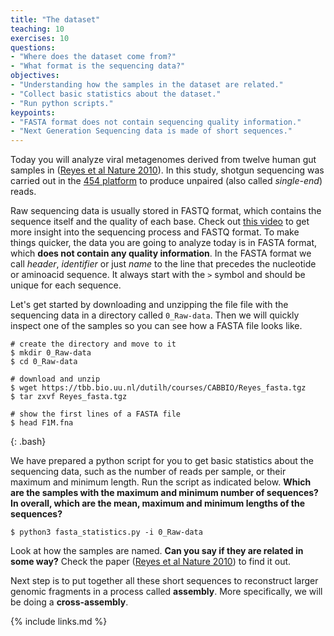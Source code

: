 ```yaml
---
title: "The dataset"
teaching: 10
exercises: 10
questions:
- "Where does the dataset come from?"
- "What format is the sequencing data?"
objectives:
- "Understanding how the samples in the dataset are related."
- "Collect basic statistics about the dataset."
- "Run python scripts."
keypoints:
- "FASTA format does not contain sequencing quality information."
- "Next Generation Sequencing data is made of short sequences."
---
```

Today you will analyze viral metagenomes derived from twelve human gut samples in ([Reyes et al Nature 2010](https://www.ncbi.nlm.nih.gov/pmc/articles/PMC2919852/)). In this study, shotgun sequencing was carried out in the [454 platform](https://en.wikipedia.org/wiki/454_Life_Sciences) to produce unpaired (also called _single-end_) reads.

Raw sequencing data is usually stored in FASTQ format, which contains the sequence itself and the quality of each base. Check out [this video](https://www.youtube.com/watch?v=sdxVDy0lSAE) to get more insight into the sequencing process and FASTQ format. To make things quicker, the data you are going to analyze today is in FASTA format, which **does not contain any quality information**. In the FASTA format we call _header_, _identifier_ or just _name_ to the line that precedes the nucleotide or aminoacid sequence. It always start with the `>` symbol and should be unique for each sequence.

Let's get started by downloading and unzipping the file file with the sequencing data in a directory called `0_Raw-data`. Then we will quickly inspect one of the samples so you can see how a FASTA file looks like.

~~~
# create the directory and move to it
$ mkdir 0_Raw-data
$ cd 0_Raw-data

# download and unzip
$ wget https://tbb.bio.uu.nl/dutilh/courses/CABBIO/Reyes_fasta.tgz
$ tar zxvf Reyes_fasta.tgz

# show the first lines of a FASTA file
$ head F1M.fna
~~~
{: .bash}

We have prepared a python script for you to get basic statistics about the sequencing data, such as the number of reads per sample, or their maximum and minimum length. Run the script as indicated below. **Which are the samples with the maximum and minimum number of sequences? In overall, which are the mean, maximum and minimum lengths of the sequences?**

~~~
$ python3 fasta_statistics.py -i 0_Raw-data
~~~

Look at how the samples are named. **Can you say if they are related in some way?** Check the paper ([Reyes et al Nature 2010](https://www.ncbi.nlm.nih.gov/pmc/articles/PMC2919852/)) to find it out.

Next step is to put together all these short sequences to reconstruct larger genomic fragments in a process called **assembly**. More specifically, we will be doing a **cross-assembly**.

{% include links.md %}
